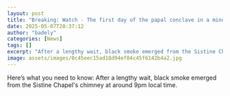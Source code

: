 ```yaml
---
layout: post
title: "Breaking: Watch - The first day of the papal conclave in a minute"
date: 2025-05-07T20:37:12
author: "badely"
categories: [News]
tags: []
excerpt: "After a lengthy wait, black smoke emerged from the Sistine Chapel's chimney at around 9pm local time."
image: assets/images/0c45eec15ad18d94ef84c45f6142b4a2.jpg
---
```


Here’s what you need to know: After a lengthy wait, black smoke emerged from the Sistine Chapel's chimney at around 9pm local time.


